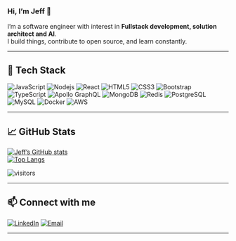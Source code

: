 <!-- optional: a clean header / intro line -->
### Hi, I’m Jeff 👋

I’m a software engineer with interest in **Fullstack development, solution architect and AI**.  
I build things, contribute to open source, and learn constantly.

---

## 🔧 Tech Stack

![JavaScript](https://img.shields.io/badge/-JavaScript-black?style=flat-square&logo=javascript)
![Nodejs](https://img.shields.io/badge/-Nodejs-black?style=flat-square&logo=Node.js)
![React](https://img.shields.io/badge/-React-black?style=flat-square&logo=react)
![HTML5](https://img.shields.io/badge/-HTML5-E34F26?style=flat-square&logo=html5&logoColor=white)
![CSS3](https://img.shields.io/badge/-CSS3-1572B6?style=flat-square&logo=css3)
![Bootstrap](https://img.shields.io/badge/-Bootstrap-563D7C?style=flat-square&logo=bootstrap)
![TypeScript](https://img.shields.io/badge/-TypeScript-007ACC?style=flat-square&logo=typescript)
![Apollo GraphQL](https://img.shields.io/badge/-Apollo%20GraphQL-311C87?style=flat-square&logo=apollo-graphql)
![MongoDB](https://img.shields.io/badge/-MongoDB-black?style=flat-square&logo=mongodb)
![Redis](https://img.shields.io/badge/-Redis-black?style=flat-square&logo=Redis)
![PostgreSQL](https://img.shields.io/badge/-PostgreSQL-336791?style=flat-square&logo=postgresql)
![MySQL](https://img.shields.io/badge/-MySQL-black?style=flat-square&logo=mysql)
![Docker](https://img.shields.io/badge/-Docker-black?style=flat-square&logo=docker)
![AWS](https://img.shields.io/badge/Amazon%20AWS-232F3E?style=flat-square&logo=amazon-aws)


---

## 📈 GitHub Stats

<!-- these are dynamic stats badges you can embed -->
[![Jeff’s GitHub stats](https://github-readme-stats.vercel.app/api?username=Jeffcw96&show_icons=true&theme=transparent&hide_border=true)](https://github.com/Jeffcw96)  
[![Top Langs](https://github-readme-stats.vercel.app/api/top-langs/?username=Jeffcw96&layout=compact&theme=transparent&hide_border=true)](https://github.com/Jeffcw96)


![visitors](https://visitor-badge.laobi.icu/badge?page_id=Jeffcw96.Jeffcw96)

---

## 📫 Connect with me

[![LinkedIn](https://img.shields.io/badge/LinkedIn-Jeffcw96-0A66C2?style=flat&logo=linkedin&logoColor=white)](https://www.linkedin.com/in/jeff-chang-7461b119a/)
[![Email](https://img.shields.io/badge/Email-changcheewah96@gmail.com-D14836?style=flat&logo=gmail&logoColor=white)](mailto:changcheewah96@gmail.com)

---

